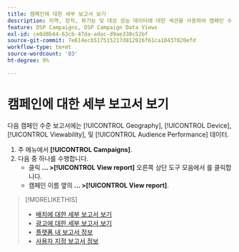 ```yaml
---
title: 캠페인에 대한 세부 보고서 보기
description: 지역, 장치, 뷰기능 및 대상 성능 데이터에 대한 섹션을 사용하여 캠페인 수준 보고서를 여는 방법을 알아봅니다.
feature: DSP Campaigns, DSP Campaign Data Views
exl-id: ce0d8b44-63cb-47da-adac-d9ae330c52bf
source-git-commit: 7e614ecb517515217d812926f61ca10437820efd
workflow-type: tm+mt
source-wordcount: '83'
ht-degree: 0%

---
```


# 캠페인에 대한 세부 보고서 보기

다음 <!--legacy --> 캠페인 수준 보고서에는 [!UICONTROL Geography], [!UICONTROL Device], [!UICONTROL Viewability], 및 [!UICONTROL Audience Performance] 데이터.

1. 주 메뉴에서 **[!UICONTROL Campaigns]**.
1. 다음 중 하나를 수행합니다.
   * 클릭 **... >[!UICONTROL View report]** 오른쪽 상단 도구 모음에서 를 클릭합니다.
   * 캠페인 이름 옆의  **... >[!UICONTROL View report]**.

>[!MORELIKETHIS]
>
>* [배치에 대한 세부 보고서 보기](/help/dsp/campaign-management/placements/placement-view-report.md)
>* [광고에 대한 세부 보고서 보기](/help/dsp/campaign-management/ads/ad-view-report.md)
>* [플랫폼 내 보고서 정보](/help/dsp/campaign-management/reports/campaign-reports-about.md)
>* [사용자 지정 보고서 정보](/help/dsp/reports/report-about.md)

